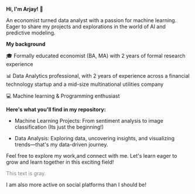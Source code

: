 
**Hi, I'm Arjay!** 👋

An economist turned data analyst with a passion for machine learning. Eager to share my projects and explorations in the world of AI and predictive modeling.

**My background**

🎓 Formally educated economist (BA, MA) with 2 years of formal research experience 

📊 Data Analytics professional, with 2 years of experience across a financial technology startup and a mid-size multinational utilities company

💻 Machine learning & Programming enthusiast


**Here's what you'll find in my repository:**

- Machine Learning Projects: From sentiment analysis to image classification (Its just the beginning!) 

- Data Analysis: Exploring data, uncovering insights, and visualizing trends—that's my data-driven journey.


Feel free to explore my work,and connect with me. Let's learn eager to grow and learn together in this exciting field!

<span style="color: gray">This text is gray.</span>

I am also more active on social platforms than I should be!
